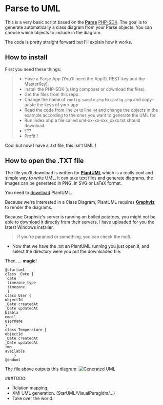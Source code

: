 Parse to UML
===================

This is a very basic script based on the **[Parse](https://www.parse.com/)** [PHP-SDK](https://github.com/ParsePlatform/parse-php-sdk). The goal is to generate automatically a class diagram from your Parse objects. You can choose which objects to include in the diagram.

The code is pretty straight forward but I'll explain how it works. 

How to install
----------
First you need these things:
>- Have a Parse App (You'll need the AppID, REST-key and the MasterKey).
>- Install the PHP-SDK (using composer or download the files).
>- Get the files from this repo.
>- Change the name of `config-sample.php` to `config.php` and copy-paste the keys of your app.
>- Read the code from line `24` to line `44` and change the objects in the example according to the ones you want to generate the UML for.
>- Run index.php a file called uml-xx-xx-xxx_xxxx.txt should download.
>- ???
>- Profit !

Cool but now I have a .txt file, this isn't UML ! 

How to open the .TXT file 
-------------

The file you'll download is written for **[PlantUML](http://plantuml.com/)** which is a really cool and simple way to write UML. It can take text files and generate diagrams, the images can be generated in PNG, in SVG or LaTeX format.

You need to [download](http://plantuml.com/download.html) PlantUML.

Because we're interested in a Class Diagram, PlantUML requires **[Graphviz](http://plantuml.com/graphvizdot.html)** to render the diagrams. 

Because Graphviz's server is running on boiled potatoes, you might not be able to [download it](https://drive.google.com/a/esprit.tn/file/d/0B-7zQ-BYras-N2FxT1FTMmFpSHM/view?usp=sharing) directly from their servers. 
I have uploaded for you the latest Windows installer.

>If you're paranoid or something, you can check the md5. 
  
* Now that we have the .txt an PlantUML running you just open it, and select the directory were you put the downloaded file.

Then, ... **magic**!



    @startuml   
	class _Date { 
	 date 
	 timezone_type 
	 timezone 
	 }
	class User { 
	objectId
	_Date createdAt
	_Date updatedAt
	blabla
	email
	username
	} 
	class Temperature { 
	objectId
	_Date createdAt
	_Date updatedAt
	tmp
	available
        }
    @enduml


The file above outputs this diagram:
![Generated UML](http://i.imgur.com/sUypmRJ.png)

###TODO
* Relation mapping.
* XMI UML generation. (StarUML/VisualParagidm/...)
* Take over the world.